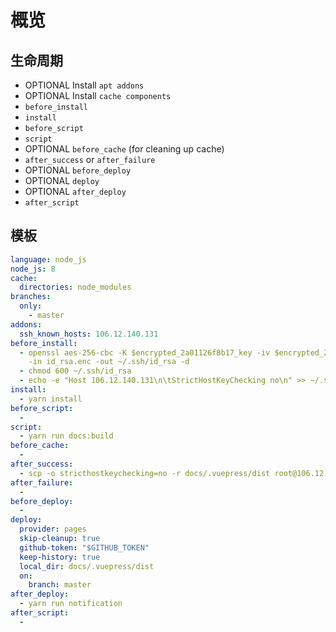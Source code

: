 # 概览

## 生命周期

- OPTIONAL Install `apt addons`
- OPTIONAL Install `cache components`
- `before_install`
- `install`
- `before_script`
- `script`
- OPTIONAL `before_cache` (for cleaning up cache)
- `after_success` or `after_failure`
- OPTIONAL `before_deploy`
- OPTIONAL `deploy`
- OPTIONAL `after_deploy`
- `after_script`

## 模板
```yaml
language: node_js
node_js: 8
cache:
  directories: node_modules
branches:
  only:
    - master
addons:
  ssh_known_hosts: 106.12.140.131
before_install:
  - openssl aes-256-cbc -K $encrypted_2a01126f8b17_key -iv $encrypted_2a01126f8b17_iv
    -in id_rsa.enc -out ~/.ssh/id_rsa -d
  - chmod 600 ~/.ssh/id_rsa
  - echo -e "Host 106.12.140.131\n\tStrictHostKeyChecking no\n" >> ~/.ssh/config
install:
  - yarn install
before_script:
  - 
script:
  - yarn run docs:build
before_cache: 
  - 
after_success:
  - scp -o stricthostkeychecking=no -r docs/.vuepress/dist root@106.12.140.131:/root
after_failure:
  -
before_deploy: 
  -
deploy:
  provider: pages
  skip-cleanup: true
  github-token: "$GITHUB_TOKEN"
  keep-history: true
  local_dir: docs/.vuepress/dist
  on:
    branch: master
after_deploy:
  - yarn run notification
after_script:
  -
```